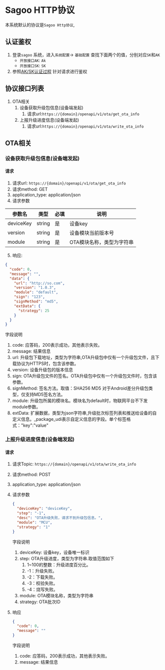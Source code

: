 # Sagoo HTTP协议

本系统默认的协议是`Sagoo Http协议`,

## 认证鉴权

1. 登录`sagoo` 系统，进入`系统配置`-> `基础配置` 查找下面两个的值，分别对应`SK`和`AK`
    - `开放接口AK`: `Ak`
    - `开放接口SK`: `SK`
2. 参照[AK/SK认证过程](https://iotdoc.sagoo.cn/develop/openapi/start.html#ak-sk%E8%AE%A4%E8%AF%81%E8%BF%87%E7%A8%8B) 针对请求进行鉴权

## 协议接口列表

1. OTA相关
    1. 设备获取升级包信息(设备端发起)
        1. 请求url:`https://{domain}/openapi/v1/ota/get_ota_info`
    2. 上报升级进度信息(设备端发起)
        1. 请求url:`https://{domain}/openapi/v1/ota/write_ota_info`

## OTA相关

### 设备获取升级包信息(设备端发起)

#### 请求

1. 请求url: `https://{domain}/openapi/v1/ota/get_ota_info`
2. 请求method: GET
3. application_type: application/json
4. 请求参数

| 参数名       | 类型     | 必填 | 说明             |
|-----------|--------|----|----------------|
| deviceKey | string | 是  | 设备key          |
| version   | string | 是  | 设备模块当前版本号      |
| module    | string | 是  | OTA模块名称，类型为字符串 |

5. 响应:

```json
{
  "code": 0,
  "message": "",
  "data": {
    "url": "http://so.com",
    "version": "1.0.3",
    "module": "default",
    "sign": "123",
    "signMethod": "md5",
    "extData": {
      "strategy": 25
    }
  }
}
```

字段说明

1. code: 应答码，200表示成功，其他表示失败。
2. message: 结果信息
3. url: 升级包下载地址，类型为字符串,OTA升级包中仅有一个升级包文件，且下载协议为HTTPS时，包含该参数。
4. version: 设备升级包的版本信息
5. sign: OTA升级包文件的签名。OTA升级包中仅有一个升级包文件时，包含该参数。
6. signMethod: 签名方法。取值：SHA256 MD5 对于Android差分升级包类型，仅支持MD5签名方法。
7. module: 升级包所属的模块名。模块名为default时，物联网平台不下发module参数。
8. extData: 扩展数据，类型为json字符串,升级批次标签列表和推送给设备的自定义信息。_package_udi表示自定义信息的字段。单个标签格式："key":"value"


### 上报升级进度信息(设备端发起)

#### 请求

1. 请求Topic: `https://{domain}/openapi/v1/ota/write_ota_info`
2. 请求method: POST
3. application_type: application/json
4. 请求参数
    ```json
    {
      "deviceKey": "deviceKey", 
      "step": "-1",
      "desc": "OTA升级失败，请求不到升级包信息。",
      "module": "MCU",
      "strategy": "1"
    }
    ```
   字段说明
    1. deviceKey: 设备key，设备唯一标识
    2. step: OTA升级进度，类型为字符串.取值范围如下
        1. 1~100的整数：升级进度百分比。
        2. -1：升级失败。
        3. -2：下载失败。
        4. -3：校验失败。
        5. -4：烧写失败。
    3. module: OTA模块名称，类型为字符串
    4. strategy: OTA批次ID
5. 响应
    ```json
    {
      "code": 0,
      "message": ""
    }
    ```

   字段说明

    1. code: 应答码，200表示成功，其他表示失败。
    2. message: 结果信息



